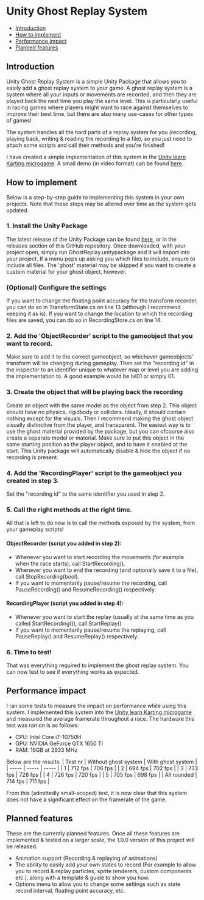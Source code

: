 # Unity Ghost Replay System

  * [Introduction](#introduction)
  * [How to implement](#how-to-implement)
  * [Performance impact](#performance-impact)
  * [Planned features](#planned-features)

## Introduction

Unity Ghost Replay System is a simple Unity Package that allows you to easily add a ghost replay system to your game. A ghost replay system is a system where all your inputs or movements are recorded, and then they are played back the next time you play the same level.
This is particularly useful in racing games where players might want to race against themselves to improve their best time, but there are also many use-cases for other types of games!

The system handles all the hard parts of a replay system for you (recording, playing back, writing & reading the recording to a file), so you just need to attach some scripts and call their methods and you're finished!

I have created a simple implementation of this system in the [Unity learn Karting microgame](https://assetstore.unity.com/packages/templates/unity-learn-karting-microgame-urp-150956). 
A small demo (in video format) can be found [here](https://www.youtube.com/watch?v=GKyJadbZ9KA).


## How to implement

Below is a step-by-step guide to implementing this system in your own projects. Note that these steps may be altered over time as the system gets updated.

### 1. Install the Unity Package
   
The latest release of the Unity Package can be found [here](https://github.com/MaikelHendrikx1/Unity-Ghost-Replay-System/releases), or in the releases section of this GitHub repository.
Once downloaded, with your project open, simply run GhostReplay.unitypackage and it will import into your project. If a menu pops up asking you which files to include, ensure to include all files. 
The 'ghost' material may be skipped if you want to create a custom material for your ghost object, however.


### (Optional) Configure the settings

If you want to change the floating point accuracy for the transform recorder, you can do so in TransformState.cs on line 13 (although I recommend keeping it as is).
If you want to change the location to which the recording files are saved, you can do so in RecordingStore.cs on line 14.


### 2. Add the 'ObjectRecorder' script to the gameobject that you want to record.

Make sure to add it to the correct gameobject; so whichever gameobjects' transform will be changing during gameplay. Then set the "recording id" in the inspector to an identifier unique to whatever map or level you are adding the implementation to.
A good example would be lvl01 or simply 01.


### 3. Create the object that will be playing back the recording

Create an object with the same model as the object from step 2. This object should have no physics, rigidbody or colliders. Ideally, it should contain nothing except for the visuals. 
Then I recommend making the ghost object visually distinctive from the player, and transparent. The easiest way is to use the ghost material provided by the package, but you can ofcourse also create a separate model or material.
Make sure to put this object in the same starting position as the player object, and to have it enabled at the start. This Unity package will automatically disable & hide the object if no recording is present.


### 4. Add the 'RecordingPlayer' script to the gameobject you created in step 3.

Set the "recording id" to the same identifier you used in step 2.


### 5. Call the right methods at the right time.

All that is left to do now is to call the methods exposed by the system, from your gameplay scripts!

#### ObjectRecorder (script you added in step 2):
- Whenever you want to start recording the movements (for example when the race starts), call StartRecording().
- Whenever you want to end the recording (and optionally save it to a file), call StopRecording(bool).
- If you want to momentarily pause/resume the recording, call PauseRecording() and ResumeRecording() respectively.


#### RecordingPlayer (script you added in step 4):
- Whenever you want to start the replay (usually at the same time as you called StartRecording()), call StartReplay()
- If you want to momentarily pause/resume the replaying, call PauseReplay() and ResumeReplay() respectively.


### 6. Time to test!

That was everything required to implement the ghost replay system. You can now test to see if everything works as expected.



## Performance impact

I ran some tests to measure the impact on performance while using this system. I implemented this system into the [Unity learn Karting microgame](https://assetstore.unity.com/packages/templates/unity-learn-karting-microgame-urp-150956) and measured the average framerate throughout a race. The hardware this test was ran on is as follows:
- CPU: Intel Core i7-10750H
- GPU: NVIDIA GeForce GTX 1650 Ti
- RAM: 16GB at 2933 MHz

Below are the results:
| Test nr | Without ghost system | With ghost system |
| ----- | ----- | ----- |
| 1 | 712 fps | 706 fps |
| 2 | 694 fps | 702 fps |
| 3 | 733 fps | 728 fps |
| 4 | 726 fps | 720 fps |
| 5 | 705 fps | 698 fps |
| All rounded | 714 fps | 711 fps  |

From this (admittedly small-scoped) test, it is now clear that this system does not have a significant effect on the framerate of the game.


## Planned features
These are the currently planned features. Once all these features are implemented & tested on a larger scale, the 1.0.0 version of this project will be released.

- Animation support (Recording & replaying of animations)
- The ability to easily add your own states to record (For example to allow you to record & replay particles, sprite renderers, custom components etc.), along with a template & guide to show you how.
- Options menu to allow you to change some settings such as state record interval, floating point accuracy, etc.
